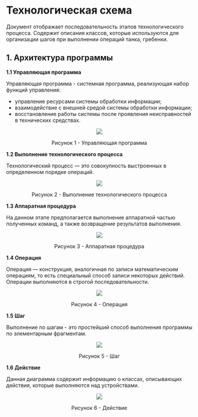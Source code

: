 # Технологическая схема

Документ отображает последовательность этапов технологического процесса. Содержит описания классов, которые используются для организации шагов при выполнении операций танка, гребенки. 

## 1. Архитектура программы
  
**1.1 Управляющая программа**

Управляющая программа - системная программа, реализующая набор функций управления:
 - управление ресурсами системы обработки информации; 
 - взаимодействие с внешней средой системы обработки информации; 
 - восстановление работы системы после проявления неисправностей в технических средствах.

<p align="center"><img src="block_diagram_images/control_program.svg" /></p>

<p align="center">Рисунок 1 - Управляющая программа</p>

**1.2 Выполнение технологического процесса**

Технологический процесс — это совокупность выстроенных в определенном порядке операций.

<p align="center"><img src="block_diagram_images/execution_technological_process.svg" /></p>

<p align="center">Рисунок 2 - Выполнение технологического процесса</p>

**1.3 Аппаратная процедура**

На данном этапе предполагается выполнение аппаратной частью полученных команд, а также возвращение результатов выполнения.

<p align="center"><img src="block_diagram_images/hardware_procedure.svg" /></p>

<p align="center">Рисунок 3 - Аппаратная процедура</p>

**1.4 Операция**

Операция — конструкция, аналогичная по записи математическим операциям, то есть специальный способ записи некоторых действий. Операции выполняются в строгой последовательности. 

<p align="center"><img src="block_diagram_images/operation.svg" /></p>

<p align="center">Рисунок 4 - Операция</p>

**1.5 Шаг**

Выполнение по шагам - это простейший способ выполнения программы по элементарным фрагментам.

<p align="center"><img src="block_diagram_images/step.svg" /></p>

<p align="center">Рисунок 5 - Шаг</p>

**1.6 Действие**

Данная диаграмма содержит информацию о классах, описывающих действия, которые выполняются над устройствами.

<p align="center"><img src="block_diagram_images/action.svg" /></p>

<p align="center">Рисунок 6 - Действие</p>